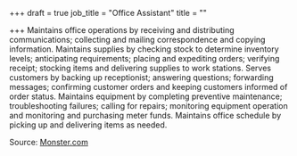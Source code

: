 +++
draft = true
job_title = "Office Assistant"
title = ""

+++
Maintains office operations by receiving and distributing communications; collecting and mailing correspondence and copying information. Maintains supplies by checking stock to determine inventory levels; anticipating requirements; placing and expediting orders; verifying receipt; stocking items and delivering supplies to work stations. Serves customers by backing up receptionist; answering questions; forwarding messages; confirming customer orders and keeping customers informed of order status. Maintains equipment by completing preventive maintenance; troubleshooting failures; calling for repairs; monitoring equipment operation and monitoring and purchasing meter funds. Maintains office schedule by picking up and delivering items as needed.

Source: [Monster.com](https://hiring.monster.com/employer-resources/job-description-templates/office-assistant-job-description-sample/ "Monster")